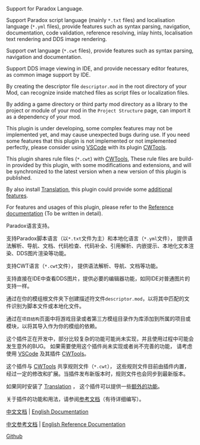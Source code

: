  <p>
  Support for Paradox Language.
</p>
<p>
  Support Paradox script language (mainly
  <code>*.txt</code> files) and localisation language (<code>*.yml</code> files),
  provide features such as syntax parsing, navigation, documentation, code validation, reference resolving,
  inlay hints, localisation text rendering and DDS image rendering.
</p>
<p>
  Support cwt language (<code>*.cwt</code> files),
  provide features such as syntax parsing, navigation and documentation.
</p>
<p>
  Support DDS image viewing in IDE, and provide necessary editor features, as common image support by IDE.
</p>
<p>
  By creating the descriptor file <code>descriptor.mod</code> in the root directory of your Mod,
  can recognize inside matched files as script files or localization files.
</p>
<p>
  By adding a game directory or third party mod directory as a library to the project or module of your mod
  in the <code>Project Structure</code> page, can import it as a dependency of your mod.
</p>
<p>
  This plugin is under developing, some complex features may not be implemented yet, and may cause unexpected bugs during use.
  If you need some features that this plugin is not implemented or not implemented perfectly,
  please consider using <a href="https://code.visualstudio.com">VSCode</a> with its plugin <a href="https://github.com/cwtools/cwtools-vscode">CWTools</a>.
</p>
<p>
  This plugin shares rule files (<code>*.cwt</code>) with <a href="https://github.com/cwtools/cwtools-vscode">CWTools</a>,
  These rule files are build-in provided by this plugin, with some modifications and extensions,
  and will be synchronized to the latest version when a new version of this plugin is published.
</p>
<p>
  By also install <a href="https://github.com/YiiGuxing/TranslationPlugin">Translation</a>,
  this plugin could provide some <a href="https://windea.icu/Paradox-Language-Support/#/end/plugin-integration.md">additional features</a>.
</p>
<p>
  For features and usages of this plugin, please refer to the
  <a href="https://windea.icu/Paradox-Language-Support/#/en/">Reference documentation</a> (To be written in detail).
</p>

<p>
  Paradox语言支持。
</p>
<p>
  支持Paradox脚本语言（以<code>*.txt</code>文件为主）和本地化语言（<code>*.yml</code>文件），
  提供语法解析、导航、文档、代码检查、代码补全、引用解析、内嵌提示、本地化文本渲染、DDS图片渲染等功能。
</p>
<p>
  支持CWT语言（<code>*.cwt</code>文件），
  提供语法解析、导航、文档等功能。
</p>
<p>
  支持直接在IDE中查看DDS图片，提供必要的编辑器功能，如同IDE对普通图片的支持一样。
</p>
<p>
  通过在你的模组根文件夹下创建描述符文件<code>descriptor.mod</code>，以将其中匹配的文件识别为脚本文件或本地化文件。
</p>
<p>
  通过在<code>项目结构</code>页面中将游戏目录或者第三方模组目录作为库添加到所属的项目或模块，以将其导入作为你的模组的依赖。
</p>
<p>
  这个插件正在开发中，部分比较复杂的功能可能尚未实现，并且使用过程中可能会发生意外的BUG。
  如果需要使用这个插件尚未实现或者尚不完善的功能，
  请考虑使用 <a href="https://code.visualstudio.com">VSCode</a> 及其插件
  <a href="https://github.com/cwtools/cwtools-vscode">CWTools</a>。
</p>
<p>
  这个插件与 <a href="https://github.com/cwtools/cwtools-vscode">CWTools</a> 共享规则文件（<code>*.cwt</code>），
  这些规则文件目前由插件内置，经过一定的修改和扩展。当插件发布新版本时，规则文件也会同步到最新版本。
</p>
<p>
  如果同时安装了 <a href="https://github.com/YiiGuxing/TranslationPlugin">Translation</a> ，
  这个插件可以提供一些<a href="https://windea.icu/Paradox-Language-Support/#/zh/plugin-integration.m">额外的功能</a>。
</p>
<p>
  关于插件的功能和用法，请参阅<a href="https://windea.icu/Paradox-Language-Support/#/zh/">参考文档</a>（有待详细编写）。
</p>

<p>
  <a href="https://github.com/DragonKnightOfBreeze/Paradox-Language-Support/blob/master/README.md">中文文档</a> |
  <a href="https://github.com/DragonKnightOfBreeze/Paradox-Language-Support/blob/master/README_en.md">English Documentation</a>
</p>
<p>
  <a href="https://windea.icu/Paradox-Language-Support/#/zh/">中文参考文档</a> |
  <a href="https://windea.icu/Paradox-Language-Support/#/en/">English Reference Documentation</a>
</p>
<p>
  <a href="https://github.com/DragonKnightOfBreeze/Paradox-Language-Support">Github</a>
</p>